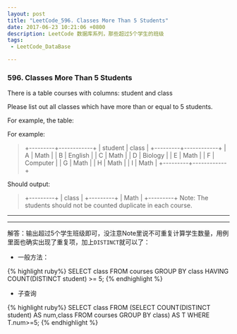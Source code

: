 ```yaml
---
layout: post
title: "LeetCode_596. Classes More Than 5 Students"
date: 2017-06-23 10:21:06 +0800
description: LeetCode 数据库系列，那些超过5个学生的班级
tags: 
 - LeetCode_DataBase

---
```

###  596. Classes More Than 5 Students
There is a table courses with columns: student and class

Please list out all classes which have more than or equal to 5 students.

For example, the table:

For example:

>+---------+------------+
| student | class      |
+---------+------------+
| A       | Math       |
| B       | English    |
| C       | Math       |
| D       | Biology    |
| E       | Math       |
| F       | Computer   |
| G       | Math       |
| H       | Math       |
| I       | Math       |
+---------+------------+

Should output:

>+---------+
| class   |
+---------+
| Math    |
+---------+
Note:
The students should not be counted duplicate in each course.

---
---

解答：输出超过5个学生班级即可，没注意Note里说不可重复计算学生数量，用例里面也确实出现了重复项，加上`DISTINCT`就可以了：
- 一般方法：

{% highlight ruby%}
SELECT class FROM courses GROUP BY class HAVING COUNT(DISTINCT student) >= 5;
{% endhighlight %}


- 子查询

{% highlight ruby%}
SELECT class FROM (SELECT COUNT(DISTINCT student) AS num,class FROM courses GROUP BY class) AS T WHERE T.num>=5;
{% endhighlight %}